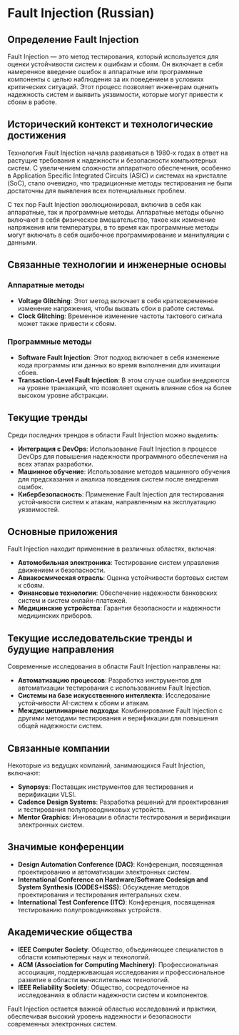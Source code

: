 # Fault Injection (Russian)

## Определение Fault Injection

Fault Injection — это метод тестирования, который используется для оценки устойчивости систем к ошибкам и сбоям. Он включает в себя намеренное введение ошибок в аппаратные или программные компоненты с целью наблюдения за их поведением в условиях критических ситуаций. Этот процесс позволяет инженерам оценить надежность систем и выявить уязвимости, которые могут привести к сбоям в работе.

## Исторический контекст и технологические достижения

Технология Fault Injection начала развиваться в 1980-х годах в ответ на растущие требования к надежности и безопасности компьютерных систем. С увеличением сложности аппаратного обеспечения, особенно в Application Specific Integrated Circuits (ASIC) и системах на кристалле (SoC), стало очевидно, что традиционные методы тестирования не были достаточны для выявления всех потенциальных проблем.

С тех пор Fault Injection эволюционировал, включив в себя как аппаратные, так и программные методы. Аппаратные методы обычно включают в себя физическое вмешательство, такое как изменение напряжения или температуры, в то время как программные методы могут включать в себя ошибочное программирование и манипуляции с данными.

## Связанные технологии и инженерные основы

### Аппаратные методы

- **Voltage Glitching**: Этот метод включает в себя кратковременное изменение напряжения, чтобы вызвать сбои в работе системы.
- **Clock Glitching**: Временное изменение частоты тактового сигнала может также привести к сбоям.

### Программные методы

- **Software Fault Injection**: Этот подход включает в себя изменение кода программы или данных во время выполнения для имитации сбоев.
- **Transaction-Level Fault Injection**: В этом случае ошибки внедряются на уровне транзакций, что позволяет оценить влияние сбоя на более высоком уровне абстракции.

## Текущие тренды

Среди последних трендов в области Fault Injection можно выделить:

- **Интеграция с DevOps**: Использование Fault Injection в процессе DevOps для повышения надежности программного обеспечения на всех этапах разработки.
- **Машинное обучение**: Использование методов машинного обучения для предсказания и анализа поведения систем после внедрения ошибок.
- **Кибербезопасность**: Применение Fault Injection для тестирования устойчивости систем к атакам, направленным на эксплуатацию уязвимостей.

## Основные приложения

Fault Injection находит применение в различных областях, включая:

- **Автомобильная электроника**: Тестирование систем управления движением и безопасности.
- **Авиакосмическая отрасль**: Оценка устойчивости бортовых систем к сбоям.
- **Финансовые технологии**: Обеспечение надежности банковских систем и систем онлайн-платежей.
- **Медицинские устройства**: Гарантия безопасности и надежности медицинских приборов.

## Текущие исследовательские тренды и будущие направления

Современные исследования в области Fault Injection направлены на:

- **Автоматизацию процессов**: Разработка инструментов для автоматизации тестирования с использованием Fault Injection.
- **Системы на базе искусственного интеллекта**: Исследование устойчивости AI-систем к сбоям и атакам.
- **Междисциплинарные подходы**: Комбинирование Fault Injection с другими методами тестирования и верификации для повышения общей надежности систем.

## Связанные компании

Некоторые из ведущих компаний, занимающихся Fault Injection, включают:

- **Synopsys**: Поставщик инструментов для тестирования и верификации VLSI.
- **Cadence Design Systems**: Разработка решений для проектирования и тестирования полупроводниковых устройств.
- **Mentor Graphics**: Инновации в области тестирования и верификации электронных систем.

## Значимые конференции

- **Design Automation Conference (DAC)**: Конференция, посвященная проектированию и автоматизации электронных систем.
- **International Conference on Hardware/Software Codesign and System Synthesis (CODES+ISSS)**: Обсуждение методов проектирования и тестирования интегральных схем.
- **International Test Conference (ITC)**: Конференция, посвященная тестированию полупроводниковых устройств.

## Академические общества

- **IEEE Computer Society**: Общество, объединяющее специалистов в области компьютерных наук и технологий.
- **ACM (Association for Computing Machinery)**: Профессиональная ассоциация, поддерживающая исследования и профессиональное развитие в области вычислительных технологий.
- **IEEE Reliability Society**: Общество, сосредоточенное на исследованиях в области надежности систем и компонентов.

Fault Injection остается важной областью исследований и практики, обеспечивая высокий уровень надежности и безопасности современных электронных систем.